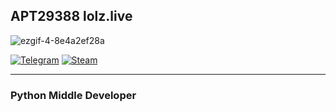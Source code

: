 ## APT29388 lolz.live

![ezgif-4-8e4a2ef28a](https://github.com/user-attachments/assets/b81d091a-85fc-4f48-8c4b-1d231eecb476)

[![Telegram](https://img.shields.io/badge/Telegram-2CA5E0?style=for-the-badge&logo=telegram&logoColor=white)](https://t.me/apt_lzt)
[![Steam](https://img.shields.io/badge/steam-%23000000.svg?style=for-the-badge&logo=steam&logoColor=white)](https://steamcommunity.com/id/darkweblzt/)

---

### Python Middle Developer
